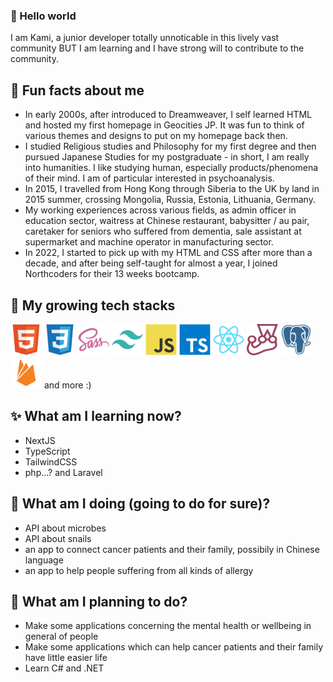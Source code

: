 ### 👋 Hello world
I am Kami, a junior developer totally unnoticable in this lively vast community BUT I am learning and I have strong will to contribute to the community.

## 💬 Fun facts about me
- In early 2000s, after introduced to Dreamweaver, I self learned HTML and hosted my first homepage in Geocities JP. It was fun to think of various themes and designs to put on my homepage back then.
- I studied Religious studies and Philosophy for my first degree and then pursued Japanese Studies for my postgraduate - in short, I am really into humanities. I like studying human, especially products/phenomena of their mind. I am of particular interested in psychoanalysis.
- In 2015, I travelled from Hong Kong through Siberia to the UK by land in 2015 summer, crossing Mongolia, Russia, Estonia, Lithuania, Germany.
- My working experiences across various fields, as admin officer in education sector, waitress at Chinese restaurant, babysitter / au pair, caretaker for seniors who suffered from dementia, sale assistant at supermarket and machine operator in manufacturing sector.
- In 2022, I started to pick up with my HTML and CSS after more than a decade, and after being self-taught for almost a year, I joined Northcoders for their 13 weeks bootcamp.

## 🔭 My growing tech stacks

<span align="left">
    <img width="50" alt="html" src="./devicons/html5-original.svg" />
</span>
<span align="left">
    <img width="50" alt="css" src="./devicons/css3-original.svg" />
</span>
<span align="left">
    <img width="50" alt="sass" src="./devicons/sass-original.svg" />
</span>
<span align="left">
    <img width="50" alt="tailwindCSS" src="./devicons/tailwindcss-plain.svg" />
</span>
<span align="left">
    <img width="50" alt="javascript" src="./devicons/javascript-original.svg" />
</span>
<span align="left">
    <img width="50" alt="typescript" src="./devicons/typescript-original.svg" />
</span>
<span align="left">
    <img width="50" alt="react" src="./devicons/react-original.svg" />
</span>
<span align="left">
    <img width="50" alt="jest" src="./devicons/jest-plain.svg" />
</span>
<span align="left">
    <img width="50" alt="psql" src="./devicons/postgresql-plain.svg" />
</span>
<span align="left">
    <img width="50" alt="firebase" src="./devicons/firebase-plain.svg" />
</span>
and more :)

## ✨ What am I learning now?
- NextJS
- TypeScript
- TailwindCSS
- php...? and Laravel

## 👯 What am I doing (going to do for sure)?
- API about microbes
- API about snails
- an app to connect cancer patients and their family, possibily in Chinese language
- an app to help people suffering from all kinds of allergy

## 🌱 What am I planning to do?
- Make some applications concerning the mental health or wellbeing in general of people
- Make some applications which can help cancer patients and their family have little easier life
- Learn C# and .NET

<!--
**kamiviolet/kamiviolet** is a ✨ _special_ ✨ repository because its `README.md` (this file) appears on your GitHub profile.
- 🔭 I’m currently working on ...
- 🌱 I’m currently learning ...
- 👯 I’m looking to collaborate on ...
- 🤔 I’m looking for help with ...
- 💬 Ask me about ...
- 📫 How to reach me: ...
- 😄 Pronouns: ...
- ⚡ Fun fact: ...
-->
